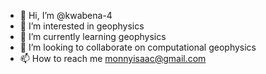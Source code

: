 - 👋 Hi, I’m @kwabena-4
- 👀 I’m interested in geophysics
- 🌱 I’m currently learning geophysics
- 💞️ I’m looking to collaborate on computational geophysics
- 📫 How to reach me monnyisaac@gmail.com

<!---
kwabena-4/kwabena-4 is a ✨ special ✨ repository because its `README.md` (this file) appears on your GitHub profile.
You can click the Preview link to take a look at your changes.
--->
